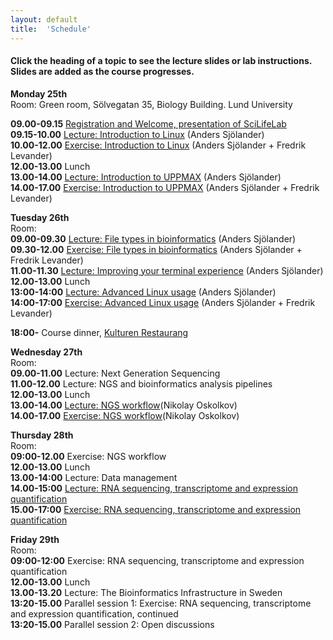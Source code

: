 ```yaml
---
layout: default
title:  'Schedule'
---
```


#### Click the heading of a topic to see the lecture slides or lab instructions. Slides are added as the course progresses.

**Monday 25th**  
Room: Green room, Sölvegatan 35, Biology Building. Lund University
  
**09.00-09.15** [Registration and Welcome, presentation of SciLifeLab](slides/Intro_SciLifeLab_NGS_Data_Lund.pdf)   
**09.15-10.00** [Lecture: Introduction to Linux](slides/linux-tutorial.pdf) (Anders Sjölander)  
**10.00-12.00** [Exercise: Introduction to Linux](labs/linux-intro) (Anders Sjölander + Fredrik Levander)  
**12.00-13.00** Lunch  
**13.00-14.00** [Lecture: Introduction to UPPMAX](slides/UPPMAX-tutorial.pdf) (Anders Sjölander)  
**14.00-17.00** [Exercise: Introduction to UPPMAX](labs/uppmax-intro) (Anders Sjölander + Fredrik Levander)  

**Tuesday 26th**  
Room:  
**09.00-09.30** [Lecture: File types in bioinformatics](slides/file_types.pdf) (Anders Sjölander)  
**09.30-12.00** [Exercise: File types in bioinformatics](labs/filetypes) (Anders Sjölander + Fredrik Levander)  
**11.00-11.30** [Lecture: Improving your terminal experience](slides/quality_of_life.pdf) (Anders Sjölander)  
**12.00-13.00** Lunch    
**13:00-14:00** [Lecture: Advanced Linux usage](slides/advanced_linux.pdf) (Anders Sjölander)  
**14:00-17:00** [Exercise: Advanced Linux usage](labs/loops_lab) (Anders Sjölander + Fredrik Levander)  

**18:00-** Course dinner, [Kulturen Restaurang](https://www.kulturensrestaurang.com/) 

**Wednesday 27th**  
Room:  
**09.00-11.00** Lecture: Next Generation Sequencing   
**11.00-12.00** Lecture: NGS and bioinformatics analysis pipelines   
**12.00-13.00** Lunch    
**13.00-14.00** [Lecture: NGS workflow](slides/NGS_workflow.pdf)(Nikolay Oskolkov)   
**14.00-17.00** [Exercise: NGS workflow](labs/NGS_workflow.md)(Nikolay Oskolkov)   

**Thursday 28th**   
Room:    
**09:00-12.00** Exercise: NGS workflow   
**12.00-13.00** Lunch   
**13.00-14:00** Lecture: Data management   
**14.00-15:00** [Lecture: RNA sequencing, transcriptome and expression quantification](slides/rnaseq/RNA-Seq-presentation.pdf)   
**15.00-17:00** [Exercise: RNA sequencing, transcriptome and expression quantification](labs/rnaseq/lab.html)   

**Friday 29th**  
Room:   
**09:00-12:00** Exercise: RNA sequencing, transcriptome and expression quantification   
**12.00-13.00** Lunch    
**13.00-13.20** Lecture: The Bioinformatics Infrastructure in Sweden   
**13:20-15.00** Parallel session 1: Exercise: RNA sequencing, transcriptome and expression quantification, continued   
**13:20-15.00** Parallel session 2: Open discussions   




